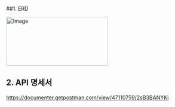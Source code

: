 ##1. ERD

<img width="271" height="130" alt="Image" src="https://github.com/user-attachments/assets/b471595c-b6b7-4469-b4ce-ce3e8205ad9a" />


## 2. API 명세서

https://documenter.getpostman.com/view/47110759/2sB3BANYKi
